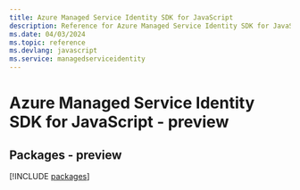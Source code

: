 ```yaml
---
title: Azure Managed Service Identity SDK for JavaScript
description: Reference for Azure Managed Service Identity SDK for JavaScript
ms.date: 04/03/2024
ms.topic: reference
ms.devlang: javascript
ms.service: managedserviceidentity
---
```

# Azure Managed Service Identity SDK for JavaScript - preview
## Packages - preview
[!INCLUDE [packages](managed-service-identity-index.md)]